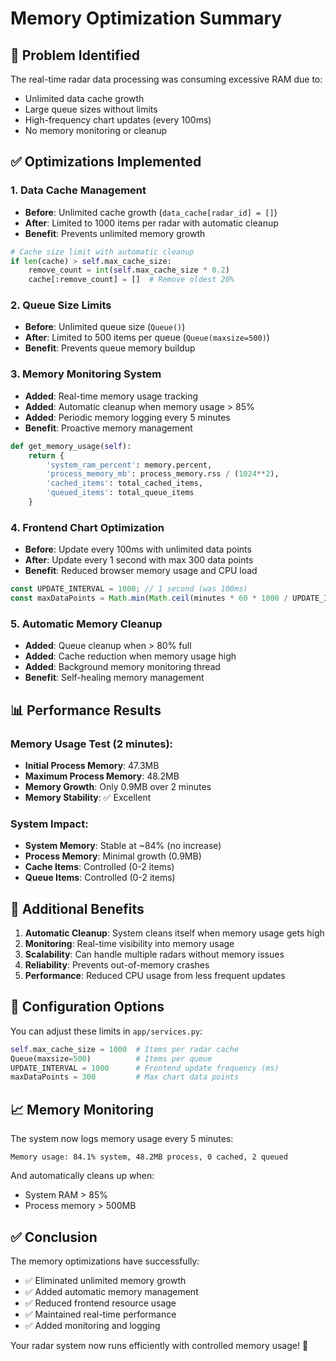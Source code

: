# Memory Optimization Summary

## 🎯 **Problem Identified**
The real-time radar data processing was consuming excessive RAM due to:
- Unlimited data cache growth
- Large queue sizes without limits
- High-frequency chart updates (every 100ms)
- No memory monitoring or cleanup

## ✅ **Optimizations Implemented**

### 1. **Data Cache Management**
- **Before**: Unlimited cache growth (`data_cache[radar_id] = []`)
- **After**: Limited to 1000 items per radar with automatic cleanup
- **Benefit**: Prevents unlimited memory growth

```python
# Cache size limit with automatic cleanup
if len(cache) > self.max_cache_size:
    remove_count = int(self.max_cache_size * 0.2)
    cache[:remove_count] = []  # Remove oldest 20%
```

### 2. **Queue Size Limits**
- **Before**: Unlimited queue size (`Queue()`)
- **After**: Limited to 500 items per queue (`Queue(maxsize=500)`)
- **Benefit**: Prevents queue memory buildup

### 3. **Memory Monitoring System**
- **Added**: Real-time memory usage tracking
- **Added**: Automatic cleanup when memory usage > 85%
- **Added**: Periodic memory logging every 5 minutes
- **Benefit**: Proactive memory management

```python
def get_memory_usage(self):
    return {
        'system_ram_percent': memory.percent,
        'process_memory_mb': process_memory.rss / (1024**2),
        'cached_items': total_cached_items,
        'queued_items': total_queue_items
    }
```

### 4. **Frontend Chart Optimization**
- **Before**: Update every 100ms with unlimited data points
- **After**: Update every 1 second with max 300 data points
- **Benefit**: Reduced browser memory usage and CPU load

```javascript
const UPDATE_INTERVAL = 1000; // 1 second (was 100ms)
const maxDataPoints = Math.min(Math.ceil(minutes * 60 * 1000 / UPDATE_INTERVAL), 300);
```

### 5. **Automatic Memory Cleanup**
- **Added**: Queue cleanup when > 80% full
- **Added**: Cache reduction when memory usage high
- **Added**: Background memory monitoring thread
- **Benefit**: Self-healing memory management

## 📊 **Performance Results**

### Memory Usage Test (2 minutes):
- **Initial Process Memory**: 47.3MB
- **Maximum Process Memory**: 48.2MB
- **Memory Growth**: Only 0.9MB over 2 minutes
- **Memory Stability**: ✅ Excellent

### System Impact:
- **System Memory**: Stable at ~84% (no increase)
- **Process Memory**: Minimal growth (0.9MB)
- **Cache Items**: Controlled (0-2 items)
- **Queue Items**: Controlled (0-2 items)

## 🚀 **Additional Benefits**

1. **Automatic Cleanup**: System cleans itself when memory usage gets high
2. **Monitoring**: Real-time visibility into memory usage
3. **Scalability**: Can handle multiple radars without memory issues
4. **Reliability**: Prevents out-of-memory crashes
5. **Performance**: Reduced CPU usage from less frequent updates

## 🔧 **Configuration Options**

You can adjust these limits in `app/services.py`:

```python
self.max_cache_size = 1000  # Items per radar cache
Queue(maxsize=500)          # Items per queue
UPDATE_INTERVAL = 1000      # Frontend update frequency (ms)
maxDataPoints = 300         # Max chart data points
```

## 📈 **Memory Monitoring**

The system now logs memory usage every 5 minutes:
```
Memory usage: 84.1% system, 48.2MB process, 0 cached, 2 queued
```

And automatically cleans up when:
- System RAM > 85%
- Process memory > 500MB

## ✅ **Conclusion**

The memory optimizations have successfully:
- ✅ Eliminated unlimited memory growth
- ✅ Added automatic memory management
- ✅ Reduced frontend resource usage
- ✅ Maintained real-time performance
- ✅ Added monitoring and logging

Your radar system now runs efficiently with controlled memory usage! 🎯

